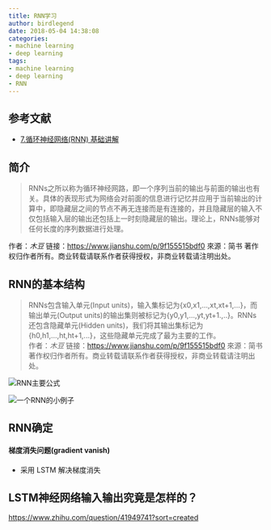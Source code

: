 ```yaml
---
title: RNN学习
author: birdlegend
date: 2018-05-04 14:38:08
categories:
- machine learning
- deep learning
tags:
- machine learning
- deep learning
- RNN
---
```


## 参考文献
- [7.循环神经网络(RNN) 基础讲解](https://www.jianshu.com/p/9f155515bdf0)

## 简介
> RNNs之所以称为循环神经网路，即一个序列当前的输出与前面的输出也有关。具体的表现形式为网络会对前面的信息进行记忆并应用于当前输出的计算中，即隐藏层之间的节点不再无连接而是有连接的，并且隐藏层的输入不仅包括输入层的输出还包括上一时刻隐藏层的输出。理论上，RNNs能够对任何长度的序列数据进行处理。

作者：_木豆_
链接：https://www.jianshu.com/p/9f155515bdf0
來源：简书
著作权归作者所有。商业转载请联系作者获得授权，非商业转载请注明出处。


## RNN的基本结构
> RNNs包含输入单元(Input units)，输入集标记为{x0,x1,...,xt,xt+1,...}，而输出单元(Output units)的输出集则被标记为{y0,y1,...,yt,yt+1.,..}。RNNs还包含隐藏单元(Hidden units)，我们将其输出集标记为{h0,h1,...,ht,ht+1,...}，这些隐藏单元完成了最为主要的工作。  
作者：_木豆_
链接：https://www.jianshu.com/p/9f155515bdf0
來源：简书
著作权归作者所有。商业转载请联系作者获得授权，非商业转载请注明出处。

![RNN主要公式](https://upload-images.jianshu.io/upload_images/6162555-c241b388d93c7a3c.png?imageMogr2/auto-orient/strip%7CimageView2/2/w/554)

![一个RNN的小例子](一个RNN的小例子.png)

## RNN确定
#### 梯度消失问题(gradient vanish)
- 采用 LSTM 解决梯度消失

## LSTM神经网络输入输出究竟是怎样的？
https://www.zhihu.com/question/41949741?sort=created